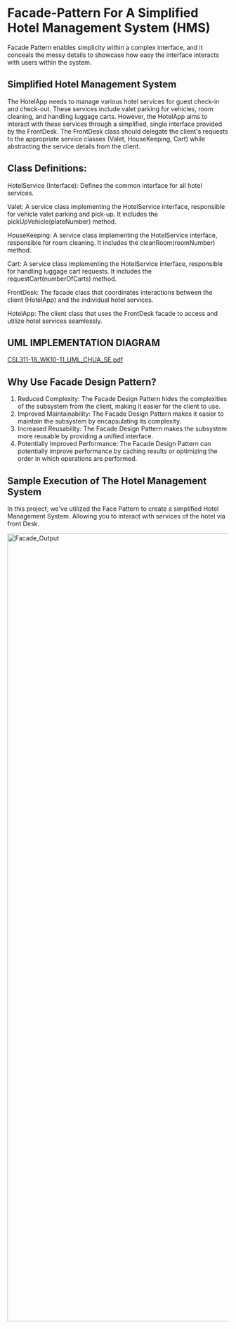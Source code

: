 # Facade-Pattern For A Simplified Hotel Management System (HMS)

Facade Pattern enables simplicity within a complex interface, and it conceals the messy details to showcase how easy the interface interacts with users within the system.


## Simplified Hotel Management System

The HotelApp needs to manage various hotel services for guest check-in and check-out. These services include valet parking for vehicles, room cleaning, and handling luggage carts. However, the HotelApp aims to interact with these services through a simplified, single interface provided by the FrontDesk. The FrontDesk class should delegate the client's requests to the appropriate service classes (Valet, HouseKeeping, Cart) while abstracting the service details from the client.

## Class Definitions:

HotelService (Interface): Defines the common interface for all hotel services.

Valet: A service class implementing the HotelService interface, responsible for vehicle valet parking and pick-up. It includes the pickUpVehicle(plateNumber) method.

HouseKeeping: A service class implementing the HotelService interface, responsible for room cleaning. It includes the cleanRoom(roomNumber) method.

Cart: A service class implementing the HotelService interface, responsible for handling luggage cart requests. It includes the requestCart(numberOfCarts) method.

FrontDesk: The facade class that coordinates interactions between the client (HotelApp) and the individual hotel services.

HotelApp: The client class that uses the FrontDesk facade to access and utilize hotel services seamlessly.

## UML IMPLEMENTATION DIAGRAM
[CSL311-18_WK10-11_UML_CHUA_SE.pdf](https://github.com/VinceTedChua/facade-Pattern/files/13209283/CSL311-18_WK10-11_UML_CHUA_SE.pdf)


## Why Use Facade Design Pattern?
1. Reduced Complexity: The Facade Design Pattern hides the complexities of the subsystem from the client, making it easier for the client to use.
2. Improved Maintainability: The Facade Design Pattern makes it easier to maintain the subsystem by encapsulating its complexity.
3. Increased Reusability: The Facade Design Pattern makes the subsystem more reusable by providing a unified interface.
4. Potentially Improved Performance: The Facade Design Pattern can potentially improve performance by caching results or optimizing the order in which operations are performed.


## Sample Execution of The Hotel Management System

In this project, we've utilized the Face Pattern to create a simplified Hotel Management System. Allowing you to interact with services of the hotel via front Desk.

<img width="1792" alt="Facade_Output" src="https://github.com/VinceTedChua/facade-Pattern/assets/142372312/35182b3d-e124-42b9-977d-da54550eb52a">
